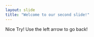 ```yaml
---
layout: slide
title: "Welcome to our second slide!"
---
```

Nice Try!
Use the left arrow to go back!
